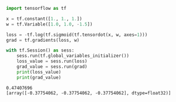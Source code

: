 

```python
import tensorflow as tf

x = tf.constant([1., 1., 1.])
w = tf.Variable([1.0, 1.0, -1.5])

loss = -tf.log(tf.sigmoid(tf.tensordot(x, w, axes=1)))
grad = tf.gradients(loss, w)

with tf.Session() as sess:
    sess.run(tf.global_variables_initializer())
    loss_value = sess.run(loss)
    grad_value = sess.run(grad)
    print(loss_value)
    print(grad_value)
```

    0.47407696
    [array([-0.37754062, -0.37754062, -0.37754062], dtype=float32)]

